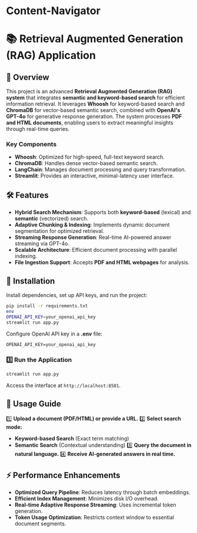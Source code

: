 # Content-Navigator

# 📚 Retrieval Augmented Generation (RAG) Application

## 🚀 Overview

This project is an advanced **Retrieval Augmented Generation (RAG) system** that integrates **semantic and keyword-based search** for efficient information retrieval. It leverages **Whoosh** for keyword-based search and **ChromaDB** for vector-based semantic search, combined with **OpenAI's GPT-4o** for generative response generation. The system processes **PDF and HTML documents**, enabling users to extract meaningful insights through real-time queries.

### Key Components
- **Whoosh**: Optimized for high-speed, full-text keyword search.
- **ChromaDB**: Handles dense vector-based semantic search.
- **LangChain**: Manages document processing and query transformation.
- **Streamlit**: Provides an interactive, minimal-latency user interface.

## 🛠 Features

- **Hybrid Search Mechanism**: Supports both **keyword-based** (lexical) and **semantic** (vectorized) search.
- **Adaptive Chunking & Indexing**: Implements dynamic document segmentation for optimized retrieval.
- **Streaming Response Generation**: Real-time AI-powered answer streaming via GPT-4o.
- **Scalable Architecture**: Efficient document processing with parallel indexing.
- **File Ingestion Support**: Accepts **PDF and HTML webpages** for analysis.

## 🔧 Installation
Install dependencies, set up API keys, and run the project:
```bash
pip install -r requirements.txt
env
OPENAI_API_KEY=your_openai_api_key
streamlit run app.py
```
Configure OpenAI API key in a **.env** file:
```env
OPENAI_API_KEY=your_openai_api_key

```

### 3️⃣ Run the Application
```bash
streamlit run app.py
```
Access the interface at `http://localhost:8501`.

## 📝 Usage Guide

1️⃣ **Upload a document (PDF/HTML) or provide a URL.**
2️⃣ **Select search mode:**
   - **Keyword-based Search** (Exact term matching)
   - **Semantic Search** (Contextual understanding)
3️⃣ **Query the document in natural language.**
4️⃣ **Receive AI-generated answers in real time.**

## ⚡ Performance Enhancements

- **Optimized Query Pipeline**: Reduces latency through batch embeddings.
- **Efficient Index Management**: Minimizes disk I/O overhead.
- **Real-time Adaptive Response Streaming**: Uses incremental token generation.
- **Token Usage Optimization**: Restricts context window to essential document segments.




